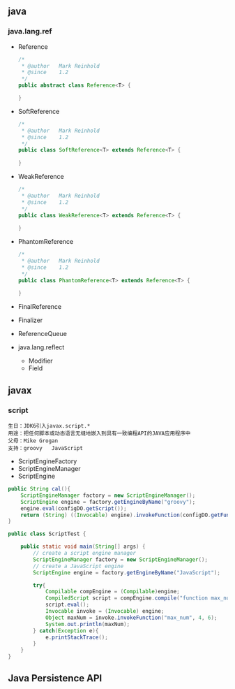 ## java

### java.lang.ref

* Reference

  ```java
  /*
   * @author   Mark Reinhold
   * @since    1.2
   */
  public abstract class Reference<T> {
  
  }
  ```

* SoftReference

  ```java
  /* 
   * @author   Mark Reinhold
   * @since    1.2
   */
  public class SoftReference<T> extends Reference<T> {
      
  }
  ```

* WeakReference

  ```java
  /* 
   * @author   Mark Reinhold
   * @since    1.2
   */
  public class WeakReference<T> extends Reference<T> {
      
  }
  ```

* PhantomReference

  ```java
  /* 
   * @author   Mark Reinhold
   * @since    1.2
   */
  public class PhantomReference<T> extends Reference<T> {
      
  }
  ```

* FinalReference

* Finalizer

* ReferenceQueue

* java.lang.reflect
  * Modifier
  * Field



## javax

### script

```
生日：JDK6引入javax.script.*
用途：把任何脚本或动态语言无缝地嵌入到具有一致编程API的JAVA应用程序中
父母：Mike Grogan
支持：groovy   JavaScript
```

* ScriptEngineFactory
* ScriptEngineManager
* ScriptEngine

```java
public String cal(){
    ScriptEngineManager factory = new ScriptEngineManager();
    ScriptEngine engine = factory.getEngineByName("groovy");
    engine.eval(configDO.getScript());
    return (String) ((Invocable) engine).invokeFunction(configDO.getFunctionName(), 		params);
} 
```

```java
public class ScriptTest {

    public static void main(String[] args) {
        // create a script engine manager  
        ScriptEngineManager factory = new ScriptEngineManager();
        // create a JavaScript engine  
        ScriptEngine engine = factory.getEngineByName("JavaScript");

        try{
            Compilable compEngine = (Compilable)engine;
            CompiledScript script = compEngine.compile("function max_num(a,b){return (a>b)?a:b;}");
            script.eval();
            Invocable invoke = (Invocable) engine;
            Object maxNum = invoke.invokeFunction("max_num", 4, 6);
            System.out.println(maxNum);
        } catch(Exception e){
            e.printStackTrace();
        }
    }
}
```







## Java Persistence API 